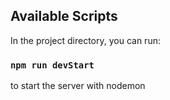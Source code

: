 ## Available Scripts

In the project directory, you can run:

### `npm run devStart` 
to start the server with nodemon
